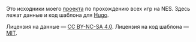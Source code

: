 Это исходники моего [проекта](http://nesgames.asfdfdfd.com/) по прохождению всех игр на NES. Здесь лежат данные и код шаблона для [Hugo](https://gohugo.io/).

Лицензия на данные — [CC BY-NC-SA 4.0](https://creativecommons.org/licenses/by-nc-sa/4.0/). Лицензия на код шаблона — [MIT](https://tldrlegal.com/license/mit-license).